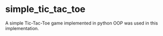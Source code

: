 # simple_tic_tac_toe
A simple Tic-Tac-Toe game implemented in python
OOP was used in this implementation.
